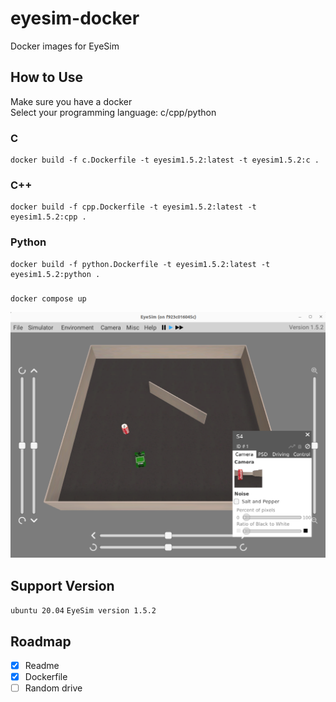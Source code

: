 # eyesim-docker
Docker images for EyeSim 

## How to Use
Make sure you have a docker  
Select your programming language: c/cpp/python

### C
```
docker build -f c.Dockerfile -t eyesim1.5.2:latest -t eyesim1.5.2:c . 
```
### C++
```
docker build -f cpp.Dockerfile -t eyesim1.5.2:latest -t eyesim1.5.2:cpp . 
```
### Python
```
docker build -f python.Dockerfile -t eyesim1.5.2:latest -t eyesim1.5.2:python . 
```

### 
```
docker compose up
```

![eyesim running in a docker container](eyesim-docker.png)

## Support Version
```ubuntu 20.04``` ```EyeSim version 1.5.2```

## Roadmap
- [x] Readme
- [x] Dockerfile
- [ ] Random drive
